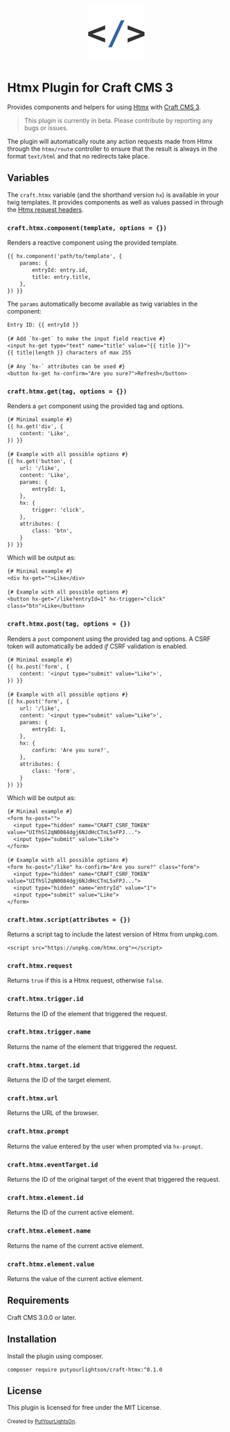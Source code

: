 <p align="center"><img width="130" src="https://raw.githubusercontent.com/putyourlightson/craft-htmx/v1/src/icon.svg"></p>

# Htmx Plugin for Craft CMS 3

Provides components and helpers for using [Htmx](https://htmx.org/) with [Craft CMS 3](https://craftcms.com/).

> This plugin is currently in beta. Please contribute by reporting any bugs or issues.

The plugin will automatically route any action requests made from Htmx through the `htmx/route` controller to ensure that the result is always in the format `text/html` and that no redirects take place.

## Variables

The `craft.htmx` variable (and the shorthand version `hx`) is available in your twig templates. It provides components as well as values passed in through the [Htmx request headers](https://htmx.org/docs/#request-headers).

### `craft.htmx.component(template, options = {})`
Renders a reactive component using the provided template.

```twig
{{ hx.component('path/to/template', { 
    params: {
        entryId: entry.id,
        title: entry.title,
    },
}) }}
```

The `params` automatically become available as twig variables in the component:

```twig
Entry ID: {{ entryId }}

{# Add `hx-get` to make the input field reactive #}
<input hx-get type="text" name="title" value="{{ title }}">
{{ title|length }} characters of max 255

{# Any `hx-` attributes can be used #}
<button hx-get hx-confirm="Are you sure?">Refresh</button>
```

### `craft.htmx.get(tag, options = {})`
Renders a `get` component using the provided tag and options.

```twig
{# Minimal example #}
{{ hx.get('div', { 
    content: 'Like', 
}) }}

{# Example with all possible options #}
{{ hx.get('button', {
    url: '/like',
    content: 'Like',
    params: {
        entryId: 1,
    },
    hx: {
        trigger: 'click',
    },
    attributes: {
        class: 'btn',
    }
}) }}
```

Which will be output as:

```twig
{# Minimal example #}
<div hx-get="">Like</div>

{# Example with all possible options #}
<button hx-get="/like?entryId=1" hx-trigger="click" class="btn">Like</button>
```

### `craft.htmx.post(tag, options = {})`
Renders a `post` component using the provided tag and options. A CSRF token will automatically be added _if_ CSRF validation is enabled. 

```twig
{# Minimal example #}
{{ hx.post('form', {
    content: '<input type="submit" value="Like">',
}) }}

{# Example with all possible options #}
{{ hx.post('form', {
    url: '/like',
    content: '<input type="submit" value="Like">',
    params: {
        entryId: 1,
    },
    hx: {
        confirm: 'Are you sure?',
    },
    attributes: {
        class: 'form',
    }
}) }}
```

Which will be output as:

```twig
{# Minimal example #}
<form hx-post="">
  <input type="hidden" name="CRAFT_CSRF_TOKEN" value="UIfhSl2qN0084dgj6NJdHcCTnL5xFPJ...">
  <input type="submit" value="Like">
</form>

{# Example with all possible options #}
<form hx-post="/like" hx-confirm="Are you sure?" class="form">
  <input type="hidden" name="CRAFT_CSRF_TOKEN" value="UIfhSl2qN0084dgj6NJdHcCTnL5xFPJ...">
  <input type="hidden" name="entryId" value="1">
  <input type="submit" value="Like">
</form>
```

### `craft.htmx.script(attributes = {})`
Returns a script tag to include the latest version of Htmx from unpkg.com.

```twig
<script src="https://unpkg.com/htmx.org"></script>
```

### `craft.htmx.request`
Returns `true` if this is a Htmx request, otherwise `false`.

### `craft.htmx.trigger.id`
Returns the ID of the element that triggered the request.

### `craft.htmx.trigger.name`
Returns the name of the element that triggered the request.

### `craft.htmx.target.id`
Returns the ID of the target element.

### `craft.htmx.url`
Returns the URL of the browser.

### `craft.htmx.prompt`
Returns the value entered by the user when prompted via `hx-prompt`.

### `craft.htmx.eventTarget.id`
Returns the ID of the original target of the event that triggered the request.

### `craft.htmx.element.id`
Returns the ID of the current active element.

### `craft.htmx.element.name`
Returns the name of the current active element.

### `craft.htmx.element.value`
Returns the value of the current active element.

## Requirements

Craft CMS 3.0.0 or later.

## Installation

Install the plugin using composer.

```
composer require putyourlightson/craft-htmx:^0.1.0
```

## License

This plugin is licensed for free under the MIT License.

<small>Created by [PutYourLightsOn](https://putyourlightson.com/).</small>
